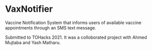 # VaxNotifier
Vaccine Notification System that informs users of available vaccine appointments through an SMS text message. 

Submitted to TOHacks 2021. It was a colloborated project with Ahmed Mujtaba and Yash Matharu.
